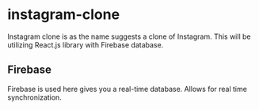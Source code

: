 # instagram-clone
Instagram clone is as the name suggests a clone of Instagram. This will be utilizing React.js library with Firebase database.

## Firebase 
Firebase is used here gives you a real-time database.
Allows for real time synchronization.
